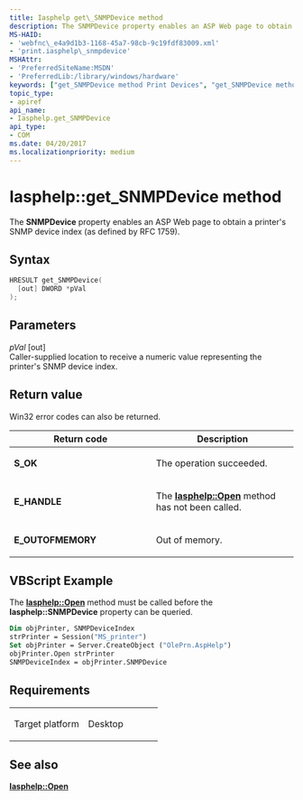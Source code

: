 ```yaml
---
title: Iasphelp get\_SNMPDevice method
description: The SNMPDevice property enables an ASP Web page to obtain a printer's SNMP device index (as defined by RFC 1759).
MS-HAID:
- 'webfnc\_e4a9d1b3-1168-45a7-98cb-9c19fdf83009.xml'
- 'print.iasphelp\_snmpdevice'
MSHAttr:
- 'PreferredSiteName:MSDN'
- 'PreferredLib:/library/windows/hardware'
keywords: ["get_SNMPDevice method Print Devices", "get_SNMPDevice method Print Devices , Iasphelp interface", "Iasphelp interface Print Devices , get_SNMPDevice method"]
topic_type:
- apiref
api_name:
- Iasphelp.get_SNMPDevice
api_type:
- COM
ms.date: 04/20/2017
ms.localizationpriority: medium
---
```


# Iasphelp::get\_SNMPDevice method

The **SNMPDevice** property enables an ASP Web page to obtain a printer's SNMP device index (as defined by RFC 1759).

Syntax
------

```cpp
HRESULT get_SNMPDevice(
  [out] DWORD *pVal
);
```

Parameters
----------

*pVal* \[out\]  
Caller-supplied location to receive a numeric value representing the printer's SNMP device index.

Return value
------------

Win32 error codes can also be returned.

<table>
<colgroup>
<col width="50%" />
<col width="50%" />
</colgroup>
<thead>
<tr class="header">
<th>Return code</th>
<th>Description</th>
</tr>
</thead>
<tbody>
<tr class="odd">
<td><strong>S_OK</strong></td>
<td><p>The operation succeeded.</p></td>
</tr>
<tr class="even">
<td><strong>E_HANDLE</strong></td>
<td><p>The <a href="iasphelp-open.md" data-raw-source="[&lt;strong&gt;Iasphelp::Open&lt;/strong&gt;](iasphelp-open.md)"><strong>Iasphelp::Open</strong></a> method has not been called.</p></td>
</tr>
<tr class="odd">
<td><strong>E_OUTOFMEMORY</strong></td>
<td><p>Out of memory.</p></td>
</tr>
</tbody>
</table>

## VBScript Example

The [**Iasphelp::Open**](iasphelp-open.md) method must be called before the **Iasphelp::SNMPDevice** property can be queried.

```vb
Dim objPrinter, SNMPDeviceIndex
strPrinter = Session("MS_printer")
Set objPrinter = Server.CreateObject ("OlePrn.AspHelp")
objPrinter.Open strPrinter
SNMPDeviceIndex = objPrinter.SNMPDevice
```

Requirements
------------

<table>
<colgroup>
<col width="50%" />
<col width="50%" />
</colgroup>
<tbody>
<tr class="odd">
<td><p>Target platform</p></td>
<td>Desktop</td>
</tr>
</tbody>
</table>

## See also

[**Iasphelp::Open**](iasphelp-open.md)
